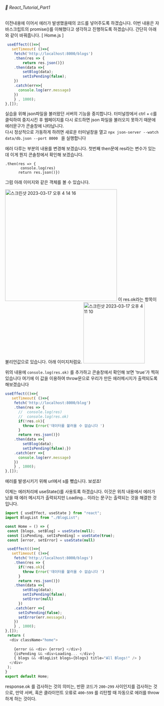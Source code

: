 ###### 🌵 React_Tutorial_Part1


이전내용에 이어서 에러가 발생했을때의 코드를 넣어주도록 하겠습니다.
이번 내용은 자바스크립트의 promise()를 이해했다고 생각하고 진행하도록 하겠습니다.
간단히 아래와 같이 바꿔줍니다.
[ Home.js ]
``` javascript
 useEffect(()=>{
   setTimeout( ()=>{
    fetch('http://localhost:8000/blogs')
    .then(res => {
        return res.json()})
    .then(data =>{ 
        setBlog(data);
        setIsPending(false);
    })
    .catch(err=>{
      console.log(err.message)
    })
    } , 1000);
},[]);

```    
실습을 위해 json파일을 불러왔던 서버의 기능을 중지합니다. 터미널창에서 ctrl + c를 클릭하여 중지시킨 후 웹페이지를 다시 로드하면 json 파일을 불러오지 못하기 때문에 에러문구가 콘솔창에 나타납니다.   
다시 정상적으로 가동하게 하려면 새로운 터미널창을 열고 ```npx json-server --watch data/db.json --port 8000 ```  을 실행합니다 


에러 다루는 부분의 내용를 변경해 보겠습니다. 첫번째 then문에 res라는 변수가 있는데 이게 뭔지 콘솔창에서 확인해 보겠습니다. 

```
.then(res => {
       console.log(res)
      return res.json()})
```    
그럼 아래 이미지와 같은 객체를 볼 수 있습니다.  

<img width="365" alt="스크린샷 2023-03-17 오후 4 14 16" src="https://user-images.githubusercontent.com/48478079/225837630-de58339e-9cbf-488d-9efe-a2bf3a8c421d.png">   
이 res.ok라는 항목이 불리언값으로 있습니다. 아래 이미지처럼요.   
<img width="200" alt="스크린샷 2023-03-17 오후 4 11 10" src="https://user-images.githubusercontent.com/48478079/225837728-71eed634-a490-445d-87f7-64e62eaf5b17.png">   

위의 내용에 ``` console.log(res.ok) ``` 를 추가하고 콘솔창에서 확인해 보면 'true'가 찍혀있습니다 여기에 이 값을 이용하여 throw문으로 우리가 만든 에러메시지가 출력되도록 해보겠습니다   
``` javascript
useEffect(()=>{
   setTimeout( ()=>{
    fetch('http://localhost:8000/blog')
    .then(res => {
      //  console.log(res)
      //  console.log(res.ok)
      if(!res.ok){
        throw Error('데이터를 불러올 수 없습니다 ')
      }
      return res.json()})
    .then(data =>{ 
        setBlog(data);
        setIsPending(false);})
    .catch(err =>{
      console.log(err.message)
    })
    } , 1000);
},[]);

```    
에러를 발생시키기 위해 url에서 s를 뺐습니다. 보셨죠!   

이제는 에러처리에 useState()를 사용토록 하겠습니다. 이것은 위츼 내용에서 에러가 났을 때 에러 메시지가 출력되지만 Loading... 이라는 문구는 출력되는 것을 해결한 것입니다.  
``` javascript
import { useEffect, useState } from "react"; 
import BlogList from "./BlogList";

const Home = () => {
 const [blogs, setBlog] = useState(null);
 const [isPending, setIsPending] = useState(true);
 const [error, setError] = useState(null)

 useEffect(()=>{
   setTimeout( ()=>{
    fetch('http://localhost:8000/blogs')
    .then(res => {
      if(!res.ok){
        throw Error('데이터를 불러올 수 없습니다 ')
      }
      return res.json()})
    .then(data =>{ 
        setBlog(data);
        setIsPending(false);
        setError(null)
      })
    .catch(err =>{
      setIsPending(false);
      setError(err.message);
    })
    } , 1000);
},[]);
 return ( 
  <div className="home">
 
    {error && <div> {error} </div>}
    {isPending && <div>Loading... </div>}
    { blogs && <BlogList blogs={blogs} title="All Blogs!" /> }
  </div>
 );
}
export default Home;

```   

response.ok 를 검사하는 것의 의미는, 반환 코드가 ```200~299``` 사이인지를 검사하는 것으로, 만약 서버, 혹은 클라이언트 오류로 ```400~599``` 를 리턴할 때 자동으로 에러를 throw하게 하는 것이다.
